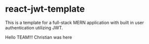 # react-jwt-template

This is a template for a full-stack MERN application with built in user authentication utilizing JWT.


Hello TEAM!!! Christian was here